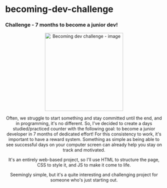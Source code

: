 # becoming-dev-challenge
### Challenge - 7 months to become a junior dev!

<div align="center">
    <img width="250px" title="Becoming dev challenge - image" src="https://github.com/victorhugosr/becoming-dev-challenge/assets/125200045/e766e1c7-ddad-4ac1-8f64-22f8ae61f636"/>
<div>
  
Often, we struggle to start something and stay committed until the end, and in programming, it's no different. So, I've decided to create a days studied/practiced counter with the following goal: to become a junior developer in 7 months of dedicated effort!
For this consistency to work, it's important to have a reward system. Something as simple as being able to see successful days on your computer screen can already help you stay on track and motivated.

It's an entirely web-based project, so I'll use HTML to structure the page, CSS to style it, and JS to make it come to life.

Seemingly simple, but it's a quite interesting and challenging project for someone who's just starting out.
